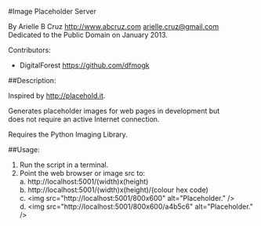 #Image Placeholder Server

By Arielle B Cruz <http://www.abcruz.com> <arielle.cruz@gmail.com>  
Dedicated to the Public Domain on January 2013.  

Contributors:
* DigitalForest <https://github.com/dfmogk>

##Description:

Inspired by http://placehold.it.  

Generates placeholder images for web pages in development but  
does not require an active Internet connection.  

Requires the Python Imaging Library.  

##Usage:

1. Run the script in a terminal.  
2. Point the web browser or image src to:  
    a. http://localhost:5001/(width)x(height)  
    b. http://localhost:5001/(width)x(height)/(colour hex code)  
    c. &lt;img src="http://localhost:5001/800x600" alt="Placeholder." /&gt;  
    d. &lt;img src="http://localhost:5001/800x600/a4b5c6" alt="Placeholder." /&gt;
                    